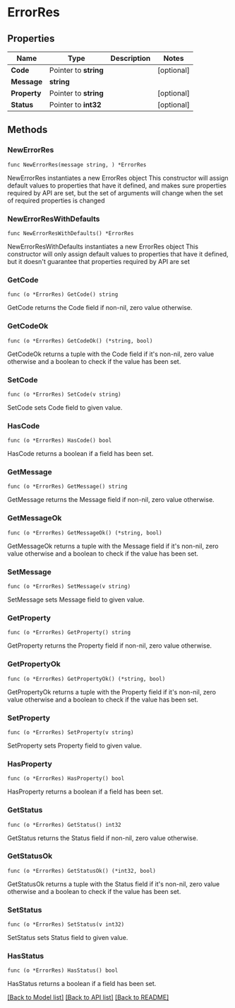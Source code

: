 # ErrorRes

## Properties

Name | Type | Description | Notes
------------ | ------------- | ------------- | -------------
**Code** | Pointer to **string** |  | [optional] 
**Message** | **string** |  | 
**Property** | Pointer to **string** |  | [optional] 
**Status** | Pointer to **int32** |  | [optional] 

## Methods

### NewErrorRes

`func NewErrorRes(message string, ) *ErrorRes`

NewErrorRes instantiates a new ErrorRes object
This constructor will assign default values to properties that have it defined,
and makes sure properties required by API are set, but the set of arguments
will change when the set of required properties is changed

### NewErrorResWithDefaults

`func NewErrorResWithDefaults() *ErrorRes`

NewErrorResWithDefaults instantiates a new ErrorRes object
This constructor will only assign default values to properties that have it defined,
but it doesn't guarantee that properties required by API are set

### GetCode

`func (o *ErrorRes) GetCode() string`

GetCode returns the Code field if non-nil, zero value otherwise.

### GetCodeOk

`func (o *ErrorRes) GetCodeOk() (*string, bool)`

GetCodeOk returns a tuple with the Code field if it's non-nil, zero value otherwise
and a boolean to check if the value has been set.

### SetCode

`func (o *ErrorRes) SetCode(v string)`

SetCode sets Code field to given value.

### HasCode

`func (o *ErrorRes) HasCode() bool`

HasCode returns a boolean if a field has been set.

### GetMessage

`func (o *ErrorRes) GetMessage() string`

GetMessage returns the Message field if non-nil, zero value otherwise.

### GetMessageOk

`func (o *ErrorRes) GetMessageOk() (*string, bool)`

GetMessageOk returns a tuple with the Message field if it's non-nil, zero value otherwise
and a boolean to check if the value has been set.

### SetMessage

`func (o *ErrorRes) SetMessage(v string)`

SetMessage sets Message field to given value.


### GetProperty

`func (o *ErrorRes) GetProperty() string`

GetProperty returns the Property field if non-nil, zero value otherwise.

### GetPropertyOk

`func (o *ErrorRes) GetPropertyOk() (*string, bool)`

GetPropertyOk returns a tuple with the Property field if it's non-nil, zero value otherwise
and a boolean to check if the value has been set.

### SetProperty

`func (o *ErrorRes) SetProperty(v string)`

SetProperty sets Property field to given value.

### HasProperty

`func (o *ErrorRes) HasProperty() bool`

HasProperty returns a boolean if a field has been set.

### GetStatus

`func (o *ErrorRes) GetStatus() int32`

GetStatus returns the Status field if non-nil, zero value otherwise.

### GetStatusOk

`func (o *ErrorRes) GetStatusOk() (*int32, bool)`

GetStatusOk returns a tuple with the Status field if it's non-nil, zero value otherwise
and a boolean to check if the value has been set.

### SetStatus

`func (o *ErrorRes) SetStatus(v int32)`

SetStatus sets Status field to given value.

### HasStatus

`func (o *ErrorRes) HasStatus() bool`

HasStatus returns a boolean if a field has been set.


[[Back to Model list]](../README.md#documentation-for-models) [[Back to API list]](../README.md#documentation-for-api-endpoints) [[Back to README]](../README.md)


